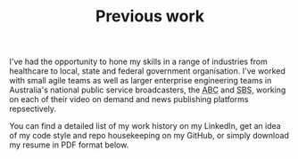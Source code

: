 ---
templateKey: previous-work-page
title: Previous work
description: Previous work that I have been involved with
image: /img/home-jumbotron.jpg
body: |
  I've had the opportunity to hone my skills in a range of industries from healthcare to local, state and federal government organisation. I've worked with small agile teams as well as larger enterprise engineering teams in Australia's national public service broadcasters, the <abbr title="Australian Broadcasting Corporation">ABC</abbr> and <abbr title="Special Broadcasting Service">SBS</abbr>, working on each of their video on demand and news publishing platforms repsectively.

  You can find a detailed list of my work history on my LinkedIn, get an idea of my code style and repo housekeeping on my GitHub, or simply download my resume in PDF format below.
ctaPrimary:
  btnText: LinkedIn
  url: https://au.linkedin.com/in/kashisau
  title: Visit Kashi Samaraweera's LinkedIn profile
ctaSecondary:
  btnText: GitHub
  url: https://github.com/kashisau
  title: Kashisau on GitHub
ctaTertiary:
  btnText: Resume (PDF)
  url: /Kashi-Samaraweera-Resume.pdf
  title: Download my resume in PDF format
works:
  - abcIview:
    title: ABC iview
    blurb: Front-end engineer for the Australian Broadcasting Corporation's iview VOD service
    image: /img/work-abc-iview.jpg
    liveUrl: https://iview.abc.net.au
  - sbsTheFeed:
    title: SBS News & The Feed
    blurb: Front-end development, data layer, and engineering content publishing systems for SBS&nbsp;News and The&nbsp;Feed
    image: /img/work-sbs-the-feed.jpg
    liveUrl: https://www.sbs.com.au/news
  - changingDiabetes:
    title: Changing Diabetes
    blurb: Architecting an extensible online learning platform for healthcare professionals across Australia
    image: /img/work-changing-diabetes.png
  - visitKirtipur:
    title: Visit Kirtipur
    blurb: An open-source Wordpress template and Dockerised stack for hosting tourism websites in Nepal
    image: /img/work-visit-kirtipur.jpg
    liveUrl: https://visitkirtipur.com
---